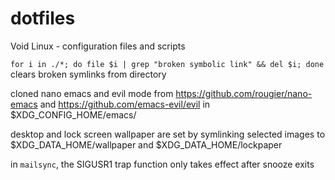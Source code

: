 # dotfiles
Void Linux - configuration files and scripts

`for i in ./*; do file $i | grep "broken symbolic link" && del $i; done` clears broken symlinks from directory

cloned nano emacs and evil mode from
https://github.com/rougier/nano-emacs
and
https://github.com/emacs-evil/evil
in $XDG\_CONFIG\_HOME/emacs/

desktop and lock screen wallpaper are set by
symlinking selected images to
$XDG\_DATA\_HOME/wallpaper and $XDG\_DATA\_HOME/lockpaper

in `mailsync`, the SIGUSR1 trap function only takes effect after snooze exits
